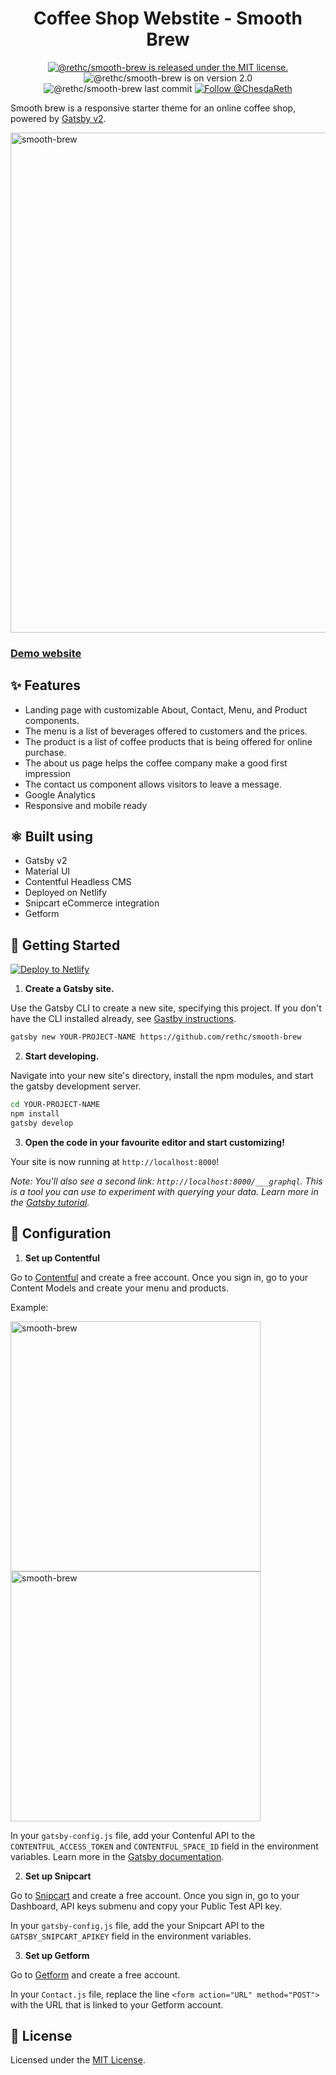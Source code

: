 <h1 align="center">
  Coffee Shop Webstite - Smooth Brew
</h1>

<p align="center">
  <a href="https://github.com/rethc/smooth-brew/blob/master/LICENSE">
    <img src="https://img.shields.io/badge/license-MIT-blue.svg" alt="@rethc/smooth-brew is released under the MIT license." />
  </a>
<img src="https://img.shields.io/badge/version-2.0-yellowgreen" alt="@rethc/smooth-brew is on version 2.0" />
  <img src="https://img.shields.io/github/last-commit/rethc/smooth-brew" alt="@rethc/smooth-brew last commit">
  <a href="https://twitter.com/intent/follow?screen_name=ChesdaReth">
    <img src="https://img.shields.io/twitter/follow/ChesdaReth?label=ChesdaReth&style=social" alt="Follow @ChesdaReth" />
  </a>
</p>

Smooth brew is a responsive starter theme for an online coffee shop, powered by [Gatsby v2](https://www.gatsbyjs.org).

<img height="800" alt="smooth-brew" src="https://i.imgur.com/kz49RtH.png">

### [Demo website](https://smooth-brew.netlify.app)

## ✨ Features

- Landing page with customizable About, Contact, Menu, and Product components.
- The menu is a list of beverages offered to customers and the prices.
- The product is a list of coffee products that is being offered for online purchase.
- The about us page helps the coffee company make a good first impression
- The contact us component allows visitors to leave a message.
- Google Analytics
- Responsive and mobile ready

## ⚛️ Built using

- Gatsby v2
- Material UI
- Contentful Headless CMS
- Deployed on Netlify
- Snipcart eCommerce integration
- Getform

## 🚀 Getting Started

[![Deploy to Netlify](https://www.netlify.com/img/deploy/button.svg)](https://app.netlify.com/start/deploy?repository=https://github.com/rethc/smooth-brew)

1. **Create a Gatsby site.**

Use the Gatsby CLI to create a new site, specifying this project. If you don't have the CLI installed already, see [Gastby instructions](https://www.gatsbyjs.org/tutorial/part-zero/#using-the-gatsby-cli).

```sh
gatsby new YOUR-PROJECT-NAME https://github.com/rethc/smooth-brew
```

2. **Start developing.**

Navigate into your new site's directory, install the npm modules, and start the gatsby development server.

```sh
cd YOUR-PROJECT-NAME
npm install
gatsby develop
```

3. **Open the code in your favourite editor and start customizing!**

Your site is now running at `http://localhost:8000`!

_Note: You'll also see a second link: _`http://localhost:8000/___graphql`_. This is a tool you can use to experiment with querying your data. Learn more in the [Gatsby tutorial](https://www.gatsbyjs.org/tutorial/part-five/#introducing-graphiql)._

## 💼 Configuration

1. **Set up Contentful**

Go to [Contentful](https://www.contentful.com/) and create a free account. Once you sign in, go to your Content Models and create your menu and products.

Example:

<img height="400" alt="smooth-brew" src="http://iforce.co.nz/i/gvrljcpg.vf3.png">

<img height="400" alt="smooth-brew" src="http://iforce.co.nz/i/grsmbg5z.eqd.png">

In your `gatsby-config.js` file, add your Contenful API to the `CONTENTFUL_ACCESS_TOKEN` and `CONTENTFUL_SPACE_ID` field in the environment variables. Learn more in the [Gatsby documentation](https://www.gatsbyjs.com/docs/how-to/local-development/environment-variables/).

2. **Set up Snipcart**

Go to [Snipcart](https://snipcart.com/) and create a free account. Once you sign in, go to your Dashboard, API keys submenu and copy your Public Test API key.

In your `gatsby-config.js` file, add the your Snipcart API to the `GATSBY_SNIPCART_APIKEY` field in the environment variables.

3. **Set up Getform**

Go to [Getform](https://getform.io/) and create a free account.

In your `Contact.js` file, replace the line `<form action="URL" method="POST">` with the URL that is linked to your Getform account.

## 📝 License

Licensed under the [MIT License](https://github.com/rethc/smooth-brew/blob/master/LICENSE).
